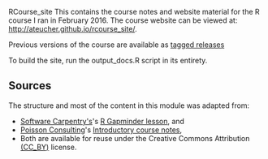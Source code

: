 RCourse_site
This contains the course notes and website material for the R course I 
ran in February 2016. The course website can be viewed at: http://ateucher.github.io/rcourse_site/.

Previous versions of the course are available as [tagged releases](https://github.com/ateucher/rcourse_site/releases)

To build the site, run the output_docs.R script in its entirety.

## Sources

The structure and most of the content in this module was adapted from: 
- [Software Carpentry's](http://www.swcarpentry.org)'s [R Gapminder lesson](http://swcarpentry.github.io/r-novice-gapminder/index.html), and
- [Poisson Consulting](http://www.poissonconsulting.ca)'s
[Introductory course notes](http://www.poissonconsulting.ca/course/2014/09/12/an-introduction-to-r-course.html), 
- Both are available for reuse under the Creative Commons Attribution 
[(CC_BY)](http://creativecommons.org/licenses/by/3.0/) 
license.
